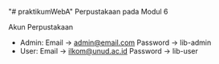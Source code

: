 "# praktikumWebA" 
Perpustakaan pada Modul 6

Akun Perpustakaan
- Admin: 
    Email       -> admin@email.com
    Password    -> lib-admin
- User: 
    Email       -> ilkom@unud.ac.id
    Password    -> lib-user